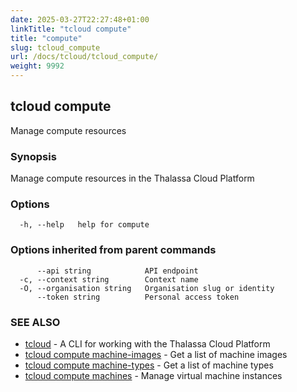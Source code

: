```yaml
---
date: 2025-03-27T22:27:48+01:00
linkTitle: "tcloud compute"
title: "compute"
slug: tcloud_compute
url: /docs/tcloud/tcloud_compute/
weight: 9992
---
```

## tcloud compute

Manage compute resources

### Synopsis

Manage compute resources in the Thalassa Cloud Platform

### Options

```
  -h, --help   help for compute
```

### Options inherited from parent commands

```
      --api string            API endpoint
  -c, --context string        Context name
  -O, --organisation string   Organisation slug or identity
      --token string          Personal access token
```

### SEE ALSO

* [tcloud](/docs/tcloud/tcloud/)	 - A CLI for working with the Thalassa Cloud Platform
* [tcloud compute machine-images](/docs/tcloud/tcloud_compute_machine-images/)	 - Get a list of machine images
* [tcloud compute machine-types](/docs/tcloud/tcloud_compute_machine-types/)	 - Get a list of machine types
* [tcloud compute machines](/docs/tcloud/tcloud_compute_machines/)	 - Manage virtual machine instances

